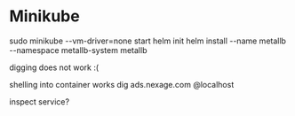 # Minikube
sudo minikube --vm-driver=none start
helm init
helm install --name metallb --namespace metallb-system metallb



digging does not work :(



shelling into container works
dig ads.nexage.com @localhost

inspect service?

